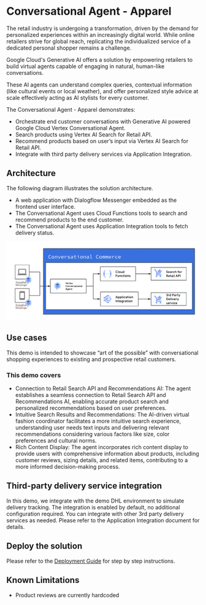 # Conversational Agent \- Apparel

The retail industry is undergoing a transformation,
driven by the demand for personalized experiences within
an increasingly digital world.
While online retailers strive for global reach,
replicating the individualized service of a dedicated personal
shopper remains a challenge.

Google Cloud's Generative AI offers a solution by empowering
retailers to build virtual agents
capable of engaging in natural, human-like conversations.

These AI agents can understand complex queries, contextual information
(like cultural events or local weather),
and offer personalized style advice at scale effectively acting as
AI stylists for every customer.

The Conversational Agent \- Apparel demonstrates:

*   Orchestrate end customer conversations with Generative AI powered
Google Cloud Vertex Conversational Agent.
*   Search products using Vertex AI Search for Retail API.
*   Recommend products based on user’s input via Vertex AI Search for Retail API.
*   Integrate with third party delivery services via Application Integration.

## Architecture

The following diagram illustrates the solution architecture.

*   A web application with Dialogflow Messenger embedded as the frontend user interface.
*   The Conversational Agent uses Cloud Functions tools to
search and recommend products to the end customer.
*   The Conversational Agent uses Application Integration tools
to fetch delivery status.

![Architecture](architecture.svg "Architecture")

## Use cases

This demo is intended to showcase “art of the possible”
with conversational shopping experiences to existing and prospective retail customers.

### This demo covers

*   Connection to Retail Search API and Recommendations AI:
The agent establishes a seamless connection to Retail Search API and
Recommendations AI,
enabling accurate product search and personalized recommendations based on user preferences.
*   Intuitive Search Results and Recommendations:
The AI-driven virtual fashion coordinator facilitates a more intuitive search experience,
understanding user needs text inputs and delivering relevant recommendations considering
various factors like size, color preferences and cultural norms.
*   Rich Content Display:
The agent incorporates rich content display to provide users with
comprehensive information about products,
including customer reviews, sizing details,
and related items, contributing to a more informed decision-making process.

## Third-party delivery service integration

In this demo, we integrate with the demo DHL environment to
simulate delivery tracking.
The integration is enabled by default, no additional configuration required.
You can integrate with other 3rd party delivery services as needed.
Please refer to the Application Integration document for details.

## Deploy the solution

Please refer to the [Deployment Guide](deployment.md) for step by step instructions.

## Known Limitations

*   Product reviews are currently hardcoded
